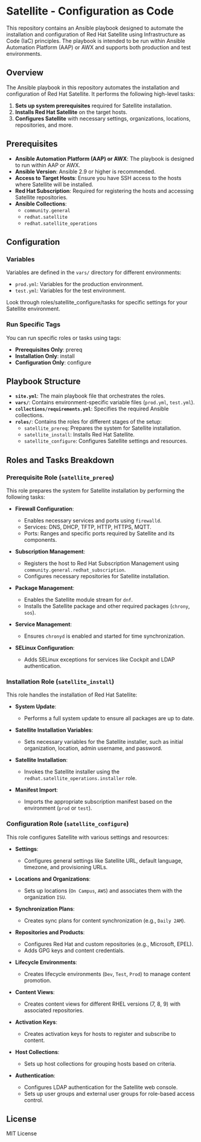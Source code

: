 # Satellite - Configuration as Code

This repository contains an Ansible playbook designed to automate the installation and configuration of Red Hat Satellite using Infrastructure as Code (IaC) principles. The playbook is intended to be run within Ansible Automation Platform (AAP) or AWX and supports both production and test environments.

## Overview

The Ansible playbook in this repository automates the installation and configuration of Red Hat Satellite. It performs the following high-level tasks:

1. **Sets up system prerequisites** required for Satellite installation.
2. **Installs Red Hat Satellite** on the target hosts.
3. **Configures Satellite** with necessary settings, organizations, locations, repositories, and more.

## Prerequisites

- **Ansible Automation Platform (AAP) or AWX**: The playbook is designed to run within AAP or AWX.
- **Ansible Version**: Ansible 2.9 or higher is recommended.
- **Access to Target Hosts**: Ensure you have SSH access to the hosts where Satellite will be installed.
- **Red Hat Subscription**: Required for registering the hosts and accessing Satellite repositories.
- **Ansible Collections**:
    - `community.general`
    - `redhat.satellite`
    - `redhat.satellite_operations`

## Configuration

### Variables

Variables are defined in the `vars/` directory for different environments:

- `prod.yml`: Variables for the production environment.
- `test.yml`: Variables for the test environment.

Look through roles/satellite_configure/tasks for specific settings for your Satellite environment.

### Run Specific Tags

You can run specific roles or tasks using tags:

- **Prerequisites Only**: prereq
- **Installation Only**: install
- **Configuration Only**: configure

## Playbook Structure

- **`site.yml`**: The main playbook file that orchestrates the roles.
- **`vars/`**: Contains environment-specific variable files (`prod.yml`, `test.yml`).
- **`collections/requirements.yml`**: Specifies the required Ansible collections.
- **`roles/`**: Contains the roles for different stages of the setup:
    - `satellite_prereq`: Prepares the system for Satellite installation.
    - `satellite_install`: Installs Red Hat Satellite.
    - `satellite_configure`: Configures Satellite settings and resources.

## Roles and Tasks Breakdown

### Prerequisite Role (`satellite_prereq`)

This role prepares the system for Satellite installation by performing the following tasks:

- **Firewall Configuration**:
    
    - Enables necessary services and ports using `firewalld`.
    - Services: DNS, DHCP, TFTP, HTTP, HTTPS, MQTT.
    - Ports: Ranges and specific ports required by Satellite and its components.
- **Subscription Management**:
    
    - Registers the host to Red Hat Subscription Management using `community.general.redhat_subscription`.
    - Configures necessary repositories for Satellite installation.
- **Package Management**:
    
    - Enables the Satellite module stream for `dnf`.
    - Installs the Satellite package and other required packages (`chrony`, `sos`).
- **Service Management**:
    
    - Ensures `chronyd` is enabled and started for time synchronization.
- **SELinux Configuration**:
    
    - Adds SELinux exceptions for services like Cockpit and LDAP authentication.

### Installation Role (`satellite_install`)

This role handles the installation of Red Hat Satellite:

- **System Update**:
    
    - Performs a full system update to ensure all packages are up to date.
- **Satellite Installation Variables**:
    
    - Sets necessary variables for the Satellite installer, such as initial organization, location, admin username, and password.
- **Satellite Installation**:
    
    - Invokes the Satellite installer using the `redhat.satellite_operations.installer` role.
- **Manifest Import**:
    
    - Imports the appropriate subscription manifest based on the environment (`prod` or `test`).

### Configuration Role (`satellite_configure`)

This role configures Satellite with various settings and resources:

- **Settings**:
    
    - Configures general settings like Satellite URL, default language, timezone, and provisioning URLs.
- **Locations and Organizations**:
    
    - Sets up locations (`On Campus`, `AWS`) and associates them with the organization `ISU`.
- **Synchronization Plans**:
    
    - Creates sync plans for content synchronization (e.g., `Daily 2AM`).
- **Repositories and Products**:
    
    - Configures Red Hat and custom repositories (e.g., Microsoft, EPEL).
    - Adds GPG keys and content credentials.
- **Lifecycle Environments**:
    
    - Creates lifecycle environments (`Dev`, `Test`, `Prod`) to manage content promotion.
- **Content Views**:
    
    - Creates content views for different RHEL versions (7, 8, 9) with associated repositories.
- **Activation Keys**:
    
    - Creates activation keys for hosts to register and subscribe to content.
- **Host Collections**:
    
    - Sets up host collections for grouping hosts based on criteria.
- **Authentication**:
    
    - Configures LDAP authentication for the Satellite web console.
    - Sets up user groups and external user groups for role-based access control.

## License

MIT License
